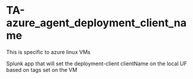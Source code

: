 # TA-azure_agent_deployment_client_name

This is specific to azure linux VMs  
  
Splunk app that will set the deployment-client clientName on the local UF based on tags set on the VM

